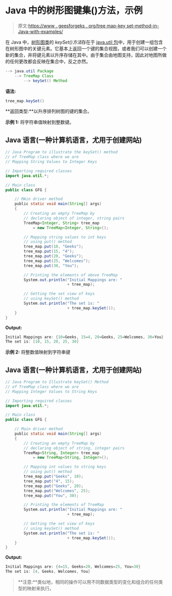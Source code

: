 # Java 中的树形图键集()方法，示例

> 原文:[https://www . geesforgeks . org/tree map-key set-method-in-Java-with-examples/](https://www.geeksforgeeks.org/treemap-keyset-method-in-java-with-examples/)

在 Java 中，[树形图类](https://www.geeksforgeeks.org/treemap-in-java/)的 *keySet()方法*存在于 [java.util 包](https://www.geeksforgeeks.org/java-util-package-java/)中，用于创建一组包含在树形图中的关键元素。它基本上返回一个键的集合视图，或者我们可以创建一个新的集合，并将键元素以升序存储在其中。由于集合由地图支持，因此对地图所做的任何更改都会反映在集合中，反之亦然。

```java
--> java.util Package
    --> TreeMap Class
        --> keySet() Method  
```

**语法:**

```java
tree_map.keySet()
```

**返回类型:**以升序排列树图的键的集合。

**示例 1:** 将字符串值映射到整数键。

## Java 语言(一种计算机语言，尤用于创建网站)

```java
// Java Program to illustrate the keySet() method
// of TreeMap class where we are
// Mapping String Values to Integer Keys

// Importing required classes
import java.util.*;

// Main class
public class GFG {

    // MAin driver method
    public static void main(String[] args)
    {
        // Creating an empty TreeMap by
        // declaring object of integer, string pairs
        TreeMap<Integer, String> tree_map
            = new TreeMap<Integer, String>();

        // Mapping string values to int keys
        // using put() method
        tree_map.put(10, "Geeks");
        tree_map.put(15, "4");
        tree_map.put(20, "Geeks");
        tree_map.put(25, "Welcomes");
        tree_map.put(30, "You");

        // Printing the elements of above TreeMap
        System.out.println("Initial Mappings are: "
                           + tree_map);

        // Getting the set view of keys
        // using keySet() method
        System.out.println("The set is: "
                           + tree_map.keySet());
    }
}
```

**Output:** 

```java
Initial Mappings are: {10=Geeks, 15=4, 20=Geeks, 25=Welcomes, 30=You}
The set is: [10, 15, 20, 25, 30]
```

**示例 2:** 将整数值映射到字符串键

## Java 语言(一种计算机语言，尤用于创建网站)

```java
// Java Program to Illustrate keySet() Method
// of TreeMap class where we are
// Mapping Integer Values to String Keys

// Importing required classes
import java.util.*;

// Main class
public class GFG {

    // Main driver method
    public static void main(String[] args)
    {
        // Creating an empty TreeMap by
        // declaring object of string, integer pairs
        TreeMap<String, Integer> tree_map
            = new TreeMap<String, Integer>();

        // Mapping int values to string keys
        // using put() method
        tree_map.put("Geeks", 10);
        tree_map.put("4", 15);
        tree_map.put("Geeks", 20);
        tree_map.put("Welcomes", 25);
        tree_map.put("You", 30);

        // Printing the elements of TreeMap
        System.out.println("Initial Mappings are: "
                           + tree_map);

        // Getting the set view of keys
        // using keySet() method
        System.out.println("The set is: "
                           + tree_map.keySet());
    }
}
```

**Output:** 

```java
Initial Mappings are: {4=15, Geeks=20, Welcomes=25, You=30}
The set is: [4, Geeks, Welcomes, You]
```

> **注意:**类似地，相同的操作可以用不同数据类型的变化和组合的任何类型的映射来执行。